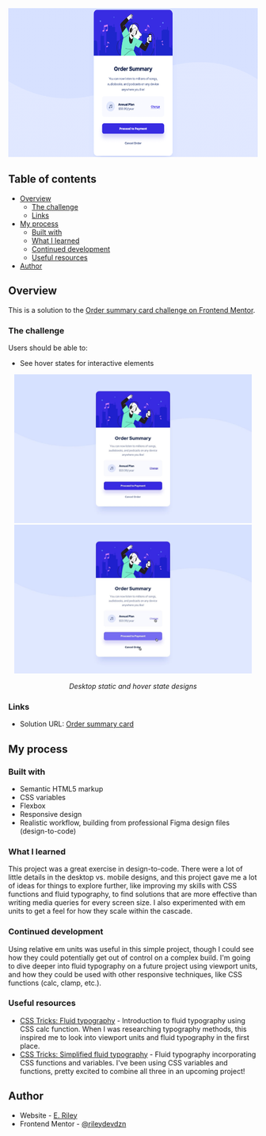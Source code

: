 <div align="center">
  <img
    src="Order summary - desktop.png"
    alt="Order summary card for an annual audio plan subscription."
    height="300px">
</div>

## Table of contents

- [Overview](#overview)
  - [The challenge](#the-challenge)
  - [Links](#links)
- [My process](#my-process)
  - [Built with](#built-with)
  - [What I learned](#what-i-learned)
  - [Continued development](#continued-development)
  - [Useful resources](#useful-resources)
- [Author](#author)

## Overview

This is a solution to the [Order summary card challenge on Frontend Mentor](https://www.frontendmentor.io/challenges/order-summary-component-QlPmajDUj).

### The challenge

Users should be able to:

- See hover states for interactive elements

<div align="center">
  <img
    src="ordersum-desktop-design.jpg"
    alt="Order summary card for an annual audio plan subscription."
    height="300px">
  <img
    src="Order summary - hover.jpg"
    alt="Order summary card for an annual audio plan subscription showing hover states when a user interacts with the purchase button and links."
    height="300px">
  <p><em>Desktop static and hover state designs</em></p>
</div>

### Links

- Solution URL: [Order summary card](https://rileydevdzn.github.io/order-summary-card/)

## My process

### Built with

- Semantic HTML5 markup
- CSS variables
- Flexbox
- Responsive design
- Realistic workflow, building from professional Figma design files (design-to-code) 

### What I learned

This project was a great exercise in design-to-code. There were a lot of little details in the desktop vs. mobile designs, and this project gave me a lot of ideas for things to explore further, like improving my skills with CSS functions and fluid typography, to find solutions that are more effective than writing media queries for every screen size. I also experimented with em units to get a feel for how they scale within the cascade.  

### Continued development

Using relative em units was useful in this simple project, though I could see how they could potentially get out of control on a complex build. I'm going to dive deeper into fluid typography on a future project using viewport units, and how they could be used with other responsive techniques, like CSS functions (calc, clamp, etc.). 

### Useful resources

 - [CSS Tricks: Fluid typography](https://css-tricks.com/snippets/css/fluid-typography/) - Introduction to fluid typography using CSS calc function. When I was researching typography methods, this inspired me to look into viewport units and fluid typography in the first place.
 - [CSS Tricks: Simplified fluid typography](https://css-tricks.com/simplified-fluid-typography/) - Fluid typography incorporating CSS functions and variables. I've been using CSS variables and functions, pretty excited to combine all three in an upcoming project! 
   
## Author

- Website - [E. Riley](https://rileydevdzn.webflow.io)
- Frontend Mentor - [@rileydevdzn](https://www.frontendmentor.io/profile/rileydevdzn)
